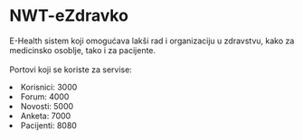 # NWT-eZdravko
E-Health sistem koji omogućava lakši rad i organizaciju u zdravstvu, kako za medicinsko osoblje, tako i za pacijente.
<br/><br/>
Portovi koji se koriste za servise:
<list>
  <li>Korisnici: 3000</li>
  <li>Forum: 4000</li>
  <li>Novosti: 5000</li>
  <li>Anketa: 7000</li>  
  <li>Pacijenti: 8080</li>  
</list>
